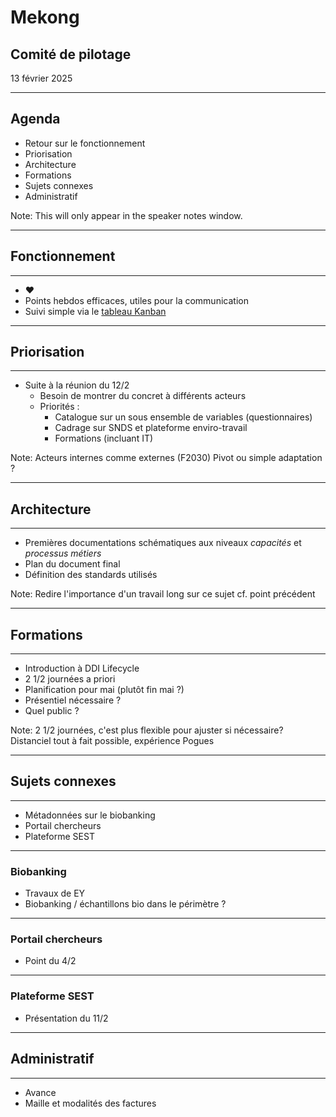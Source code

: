 # Mekong

## Comité de pilotage

13 février 2025

---

## Agenda

- Retour sur le fonctionnement
- Priorisation
- Architecture
- Formations
- Sujets connexes
- Administratif

Note: This will only appear in the speaker notes window.

---

## Fonctionnement

----

- ❤
- Points hebdos efficaces, utiles pour la communication
- Suivi simple via le [tableau Kanban](https://github.com/orgs/Making-Sense-Info/projects/5/views/1)

---

## Priorisation

----

- Suite à la réunion du 12/2
  - Besoin de montrer du concret à différents acteurs
  - Priorités :
    - Catalogue sur un sous ensemble de variables (questionnaires)
    - Cadrage sur SNDS et plateforme enviro-travail
    - Formations (incluant IT)

Note:
Acteurs internes comme externes (F2030)
Pivot ou simple adaptation ?

---

## Architecture

----

- Premières documentations schématiques aux niveaux _capacités_ et _processus métiers_
- Plan du document final
- Définition des standards utilisés

Note:
Redire l'importance d'un travail long sur ce sujet cf. point précédent

---

## Formations

----

- Introduction à DDI Lifecycle
- 2 1/2 journées a priori
- Planification pour mai (plutôt fin mai ?)
- Présentiel nécessaire ?
- Quel public ?

Note:
2 1/2 journées, c'est plus flexible pour ajuster si nécessaire?
Distanciel tout à fait possible, expérience Pogues

---

## Sujets connexes

----

- Métadonnées sur le biobanking
- Portail chercheurs
- Plateforme SEST

----

### Biobanking

- Travaux de EY
- Biobanking / échantillons bio dans le périmètre ?

----

### Portail chercheurs

- Point du 4/2

----

### Plateforme SEST

- Présentation du 11/2

---

## Administratif

----

- Avance
- Maille et modalités des factures